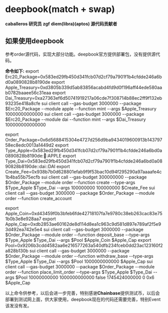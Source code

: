 # deepbook(match + swap)

**caballeros 研究员 zgf**
**diem(libra)(aptos) 源代码贡献者**

## 如果使用deepbook

参考order源代码，实现大部分功能。deepbook官方提供部署包，没有提供源代码。

**命令如下:**
export Erc20_Package=0x583ed29fb450d341fcb07d2cf79a7901f1b4cfdde246a6bd0a0890828b8190de
export Apple_Treasury=0xd3805b339d5ab83856acabd4fd9d0f196aff44ede580aab0782baaee56c31eaa
export Dai_Treasury=0xa27363ef6d50741919217a06cde7f308714b88ec2ff9f132eb93235e418a8cfe
sui client call --gas-budget 3000000 --package $Erc20_Package --module apple --function mint --args $Apple_Treasury 10000000000000
sui client call --gas-budget 3000000 --package $Erc20_Package --module dai   --function mint --args $Dai_Treasury   100000000000000

export Order_Package=0x6d5688415304e4727d256d9ba9434019600913b14379758ec8edc0013a1449d2
export Type_Apple=0x583ed29fb450d341fcb07d2cf79a7901f1b4cfdde246a6bd0a0890828b8190de::apple::APPLE
export Type_Dai=0x583ed29fb450d341fcb07d2cf79a7901f1b4cfdde246a6bd0a0890828b8190de::dai::DAI
export Create_Fee=0x938b7b0d628801efab9f9f53bac10d94f295290a97aaaafe4c1b4ba55b75ecfb
sui client call --gas-budget 300000000 --package $Order_Package --module order --function create --type-args $Type_Apple $Type_Dai --args 100000000 100000000 $Create_Fee
sui client call --gas-budget 3000000 --package $Order_Package --module order --function create_account

export Apple_Coin=0xd43459f0b3bfeb6fde42718107fa7e9780c38eb263cac83e751b0b3e8e928aa7
export Apple_Cap=0xdb2853ae60162de8d114d8ea1c963c9d581d897e789af2f5e93d492ea742e5e4
sui client call --gas-budget 3000000 --package $Order_Package --module order --function deposit_base  --type-args $Type_Apple $Type_Dai --args $Pool $Apple_Coin  $Apple_Cap
export Pool=0x9206b3cdd4582aa6e216577263a540dfb234fceb0dd23ac123160f2a828b130b
sui client call --gas-budget 3000000 --package $Order_Package --module order --function withdraw_base --type-args $Type_Apple $Type_Dai --args $Pool 1000000000000  $Apple_Cap
sui client call --gas-budget 3000000 --package $Order_Package --module order --function place_limit_order --type-args $Type_Apple $Type_Dai --args $Pool 10000000000 1000000000000 false 1745424000000 0 0x6 $Apple_Cap

以上命令供参考，以后会进一步完善，特别感谢**Chainbase**提供测试币，以后会部署到测试网上面，供大家使用，deepbook现在的代码还需要完善，特别Event该发没有发。
